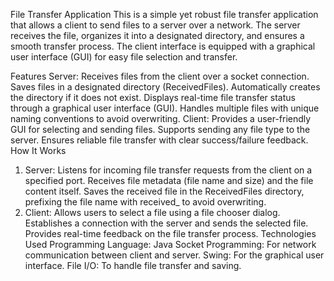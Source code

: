 File Transfer Application
This is a simple yet robust file transfer application that allows a client to send files to a server over a network. The server receives the file, organizes it into a designated directory, and ensures a smooth transfer process. The client interface is equipped with a graphical user interface (GUI) for easy file selection and transfer.

Features
Server:
Receives files from the client over a socket connection.
Saves files in a designated directory (ReceivedFiles).
Automatically creates the directory if it does not exist.
Displays real-time file transfer status through a graphical user interface (GUI).
Handles multiple files with unique naming conventions to avoid overwriting.
Client:
Provides a user-friendly GUI for selecting and sending files.
Supports sending any file type to the server.
Ensures reliable file transfer with clear success/failure feedback.
How It Works
1. Server:
Listens for incoming file transfer requests from the client on a specified port.
Receives file metadata (file name and size) and the file content itself.
Saves the received file in the ReceivedFiles directory, prefixing the file name with received_ to avoid overwriting.
2. Client:
Allows users to select a file using a file chooser dialog.
Establishes a connection with the server and sends the selected file.
Provides real-time feedback on the file transfer process.
Technologies Used
Programming Language: Java
Socket Programming: For network communication between client and server.
Swing: For the graphical user interface.
File I/O: To handle file transfer and saving.
